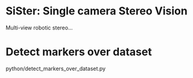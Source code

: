 # SiSter: Single camera Stereo Vision
Multi-view robotic stereo...



# Detect markers over dataset

python/detect_markers_over_dataset.py

